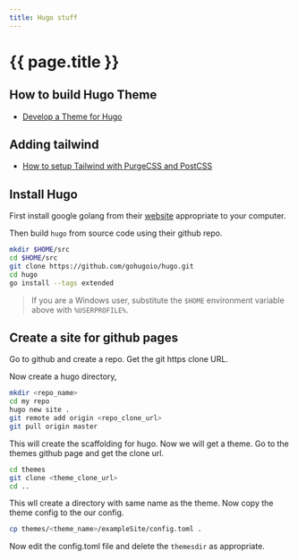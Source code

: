 ```yaml
---
title: Hugo stuff
---
```


# {{ page.title }}

## How to build Hugo Theme
* [Develop a Theme for Hugo](https://www.zeolearn.com/magazine/develop-a-theme-for-hugo)

## Adding tailwind
* [How to setup Tailwind with PurgeCSS and PostCSS](https://flaviocopes.com/tailwind-setup/)

## Install Hugo
First install google golang from their [website](https://golang.org/dl/) appropriate to your computer.

Then build ``hugo`` from source code using their github repo. 
```bash
mkdir $HOME/src
cd $HOME/src
git clone https://github.com/gohugoio/hugo.git
cd hugo
go install --tags extended
```

>If you are a Windows user, substitute the ``$HOME`` environment variable above with ``%USERPROFILE%``.

## Create a site for github pages
Go to github and create a repo. Get the git https clone URL.

Now create a hugo directory, 

```bash
mkdir <repo_name>
cd my repo
hugo new site .
git remote add origin <repo_clone_url>
git pull origin master
```

This will create the scaffolding for hugo. Now we will get a theme. Go to the themes github page and get the clone url. 

```bash
cd themes
git clone <theme_clone_url>
cd ..
```
This wll create a directory with same name as the theme. Now copy the theme config to the our config.

```bash
cp themes/<theme_name>/exampleSite/config.toml .
```

Now edit the config.toml file and delete the ``themesdir`` as appropriate.










